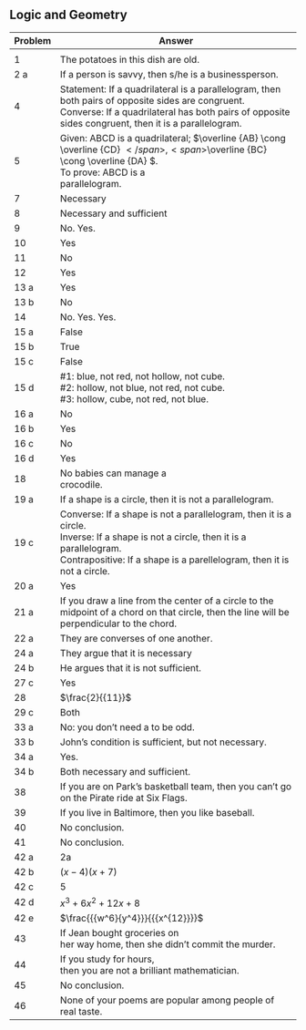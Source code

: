 
## Logic and Geometry


|Problem|Answer|
|-------|------|
|||
|1|The potatoes in this dish are old.|
|2 a|If a person is savvy, then s/he is a businessperson.|
|4|Statement: If a quadrilateral is a parallelogram, then both pairs of opposite sides are congruent.<br>Converse: If a quadrilateral has both pairs of opposite sides congruent, then it is a parallelogram.|
|5|Given: ABCD is a quadrilateral; <span>$\overline {AB} \cong \overline {CD} $</span>, <span>$\overline {BC} \cong \overline {DA} $</span>.<br>To prove: ABCD is a <br>parallelogram.|
|7|Necessary|
|8|Necessary and sufficient|
|9|No. Yes.|
|10|Yes|
|11|No|
|12|Yes|
|13 a|Yes|
|13 b|No|
|14|No. Yes. Yes.|
|15 a|False|
|15 b|True|
|15 c|False|
|15 d|#1: blue, not red, not hollow, not cube.<br>#2: hollow, not blue, not red, not cube.<br>#3: hollow, cube, not red, not blue.|
|16 a|No|
|16 b|Yes|
|16 c|No|
|16 d|Yes|
|18|No babies can manage a <br>crocodile.|
|19 a|If a shape is a circle, then it is not a parallelogram.|
|19 c|Converse: If a shape is not a parallelogram, then it is a circle.<br>Inverse: If a shape is not a circle, then it is a parallelogram.<br>Contrapositive: If a shape is a parellelogram, then it is not a circle.|
|20 a|Yes|
|21 a|If you draw a line from the center of a circle to the midpoint of a chord on that circle, then the line will be perpendicular to the chord.|
|22 a|They are converses of one another.|
|24 a|They argue that it is necessary|
|24 b|He argues that it is not sufficient.|
|27 c|Yes|
|28|<span>$\frac{2}{{11}}$</span>|
|29 c|Both|
|33 a|No: you don’t need a to be odd.|
|33 b|John’s condition is sufficient, but not necessary.|
|34 a|Yes.|
|34 b|Both necessary and sufficient.|
|38|If you are on Park’s basketball team, then you can’t go on the Pirate ride at Six Flags.|
|39|If you live in Baltimore, then you like baseball.|
|40|No conclusion.|
|41|No conclusion.|
|42 a|2a|
|42 b|<span>$\left( {x - 4} \right)\left( {x + 7} \right)$</span>|
|42 c|5|
|42 d|<span>${x^3} + 6{x^2} + 12x + 8$</span>|
|42 e|<span>$\frac{{{w^6}{y^4}}}{{{x^{12}}}}$</span>|
|43|If Jean bought groceries on <br>her way home, then she didn’t commit the murder.|
|44|If you study for hours, <br>then you are not a brilliant mathematician.|
|45|No conclusion.|
|46|None of your poems are popular among people of real taste.|
